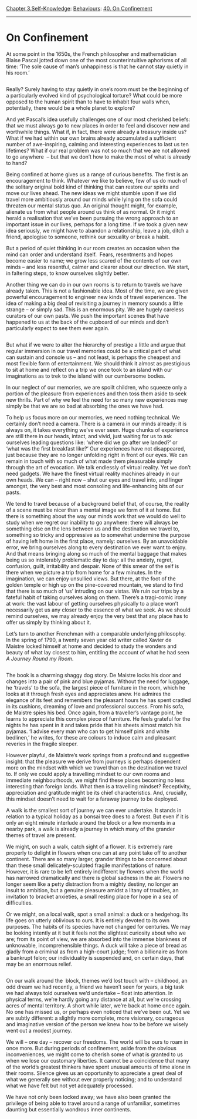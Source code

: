 [Chapter 3.Self-Knowledge](https://www.theschooloflife.com/thebookoflife/category/self-knowledge/): [Behaviours](https://www.theschooloflife.com/thebookoflife/category/self-knowledge/behaviours/): [40. On Confinement](https://www.theschooloflife.com/thebookoflife/on-confinement/)

* * *

# On Confinement

At some point in the 1650s, the French philosopher and mathematician Blaise Pascal jotted down one of the most counterintuitive aphorisms of all time: ‘The sole cause of man’s unhappiness is that he cannot stay quietly in his room.’

<figure class="wp-block-image"><img src="https://www.theschooloflife.com/thebookoflife/wp-content/uploads/2020/03/poor-poet.jpg" alt="" class="wp-image-24140" srcset="https://www.theschooloflife.com/thebookoflife/wp-content/uploads/2020/03/poor-poet.jpg 1023w, https://www.theschooloflife.com/thebookoflife/wp-content/uploads/2020/03/poor-poet-300x235.jpg 300w, https://www.theschooloflife.com/thebookoflife/wp-content/uploads/2020/03/poor-poet-768x601.jpg 768w" sizes="(max-width: 1023px) 100vw, 1023px"></figure>

Really? Surely having to stay quietly in one’s room must be the beginning of a particularly evolved kind of psychological torture? What could be more opposed to the human spirit than to have to inhabit four walls when, potentially, there would be a whole planet to explore?

And yet Pascal’s idea usefully challenges one of our most cherished beliefs: that we must always go to new places in order to feel and discover new and worthwhile things. What if, in fact, there were already a treasury inside us? What if we had within our own brains already accumulated a sufficient number of awe-inspiring, calming and interesting experiences to last us ten lifetimes? What if our real problem was not so much that we are not allowed to go anywhere&nbsp; – but that we don’t how to make the most of what is already to hand?

Being confined at home gives us a range of curious benefits. The first is an encouragement to think. Whatever we like to believe, few of us do much of the solitary original bold kind of thinking that can restore our spirits and move our lives ahead. The new ideas we might stumble upon if we did travel more ambitiously around our minds while lying on the sofa could threaten our mental status quo. An original thought might, for example, alienate us from what people around us think of as normal. Or it might herald a realisation that we’ve been pursuing the wrong approach to an important issue in our lives, perhaps for a long time. If we took a given new idea seriously, we might have to abandon a relationship, leave a job, ditch a friend, apologise to someone, rethink our sexuality or break a habit.&nbsp;

But a period of quiet thinking in our room creates an occasion when the mind can order and understand itself.&nbsp; Fears, resentments and hopes become easier to name; we grow less scared of the contents of our own minds – and less resentful, calmer and clearer about our direction. We start, in faltering steps, to know ourselves slightly better.&nbsp;

Another thing we can do in our own rooms is to return to travels we have already taken. This is not a fashionable idea. Most of the time, we are given powerful encouragement to engineer new kinds of travel experiences. The idea of making a big deal of revisiting a journey in memory sounds a little strange – or simply sad. This is an enormous pity. We are hugely careless curators of our own pasts. We push the important scenes that have happened to us at the back of the cupboard of our minds and don’t particularly expect to see them ever again.&nbsp;

<figure class="wp-block-image"><img src="https://www.theschooloflife.com/thebookoflife/wp-content/uploads/2020/03/octave-garret-834x1024.jpg" alt="" class="wp-image-24141" srcset="https://www.theschooloflife.com/thebookoflife/wp-content/uploads/2020/03/octave-garret-834x1024.jpg 834w, https://www.theschooloflife.com/thebookoflife/wp-content/uploads/2020/03/octave-garret-244x300.jpg 244w, https://www.theschooloflife.com/thebookoflife/wp-content/uploads/2020/03/octave-garret-768x943.jpg 768w, https://www.theschooloflife.com/thebookoflife/wp-content/uploads/2020/03/octave-garret.jpg 850w" sizes="(max-width: 834px) 100vw, 834px"></figure>

But what if we were to alter the hierarchy of prestige a little and argue that regular immersion in our travel memories could be a critical part of what can sustain and console us – and not least, is perhaps the cheapest and most flexible form of entertainment. We should think it almost as prestigious to sit at home and reflect on a trip we once took to an island with our imaginations as to trek to the island with our cumbersome bodies.

In our neglect of our memories, we are spoilt children, who squeeze only a portion of the pleasure from experiences and then toss them aside to seek new thrills. Part of why we feel the need for so many new experiences may simply be that we are so bad at absorbing the ones we have had.

To help us focus more on our memories, we need nothing technical. We certainly don’t need a camera. There is a camera in our minds already: it is always on, it takes everything we’ve ever seen. Huge chunks of experience are still there in our heads, intact, and vivid, just waiting for us to ask ourselves leading questions like: ‘where did we go after we landed?’ or ‘what was the first breakfast like?’ Our experiences have not disappeared, just because they are no longer unfolding right in front of our eyes. We can remain in touch with so much of what made them pleasurable simply through the art of evocation. We talk endlessly of virtual reality. Yet we don’t need gadgets. We have the finest virtual reality machines already in our own heads. We can – right now – shut our eyes and travel into, and linger amongst, the very best and most consoling and life-enhancing bits of our pasts.

We tend to travel because of a background belief that, of course, the reality of a scene must be nicer than a mental image we form of it at home. But there is something about the way our minds work that we would do well to study when we regret our inability to go anywhere: there will always be something else on the lens between us and the destination we travel to, something so tricky and oppressive as to somewhat undermine the purpose of having left home in the first place, namely: ourselves. By an unavoidable error, we bring ourselves along to every destination we ever want to enjoy. And that means bringing along so much of the mental baggage that makes being us so intolerably problematic day to day: all the anxiety, regret, confusion, guilt, irritability and despair. None of this smear of the self is there when we picture a trip from home for a few minutes. In the imagination, we can enjoy unsullied views. But there, at the foot of the golden temple or high up on the pine-covered mountain, we stand to find that there is so much of ‘us’ intruding on our vistas. We ruin our trips by a fateful habit of taking ourselves along on them. There’s a tragi-comic irony at work: the vast labour of getting ourselves physically to a place won’t necessarily get us any closer to the essence of what we seek. As we should remind ourselves, we may already enjoy the very best that any place has to offer us simply by thinking about it.&nbsp;

Let’s turn to another Frenchman with a comparable underlying philosophy. In the spring of 1790, a twenty seven year old writer called Xavier de Maistre locked himself at home and decided to study the wonders and beauty of what lay closest to him, entitling the account of what he had seen _A Journey Round my Room_.

<figure class="aligncenter"><img src="https://www.theschooloflife.com/thebookoflife/wp-content/uploads/2020/03/room-journey.jpeg" alt="" class="wp-image-24142" srcset="https://www.theschooloflife.com/thebookoflife/wp-content/uploads/2020/03/room-journey.jpeg 360w, https://www.theschooloflife.com/thebookoflife/wp-content/uploads/2020/03/room-journey-191x300.jpeg 191w" sizes="(max-width: 360px) 100vw, 360px"></figure>

The book is a charming shaggy dog story. De Maistre locks his door and changes into a pair of pink and blue pyjamas. Without the need for luggage, he ‘travels’ to the sofa, the largest piece of furniture in the room, which he looks at it through fresh eyes and appreciates anew. He admires the elegance of its feet and remembers the pleasant hours he has spent cradled in its cushions, dreaming of love and professional success. From his sofa, de Maistre spies his bed. Once again, from a traveller’s vantage point, he learns to appreciate this complex piece of furniture. He feels grateful for the nights he has spent in it and takes pride that his sheets almost match his pyjamas. ‘I advise every man who can to get himself pink and white bedlinen,’ he writes, for these are colours to induce calm and pleasant reveries in the fragile sleeper.

However playful, de Maistre’s work springs from a profound and suggestive insight: that the pleasure we derive from journeys is perhaps dependent more on the mindset with which we travel than on the destination we travel to. If only we could apply a travelling mindset to our own rooms and immediate neighbourhoods, we might find these places becoming no less interesting than foreign lands. What then is a travelling mindset? Receptivity, appreciation and gratitude might be its chief characteristics. And, crucially, this mindset doesn’t need to wait for a faraway journey to be deployed.&nbsp;

A walk is the smallest sort of journey we can ever undertake. It stands in relation to a typical holiday as a bonsai tree does to a forest. But even if it is only an eight minute interlude around the block or a few moments in a nearby park, a walk is already a journey in which many of the grander themes of travel are present.&nbsp;

We might, on such a walk, catch sight of a flower. It is extremely rare properly to delight in flowers when one can at any point take off to another continent. There are so many larger, grander things to be concerned about than these small delicately-sculpted fragile manifestations of nature. However, it is rare to be left entirely indifferent by flowers when the world has narrowed dramatically and there is global sadness in the air. Flowers no longer seem like a petty distraction from a mighty destiny, no longer an insult to ambition, but a genuine pleasure amidst a litany of troubles, an invitation to bracket anxieties, a small resting place for hope in a sea of difficulties.&nbsp;

Or we might, on a local walk, spot a small animal: a duck or a hedgehog. Its life goes on utterly oblivious to ours. It is entirely devoted to its own purposes. The habits of its species have not changed for centuries. We may be looking intently at it but it feels not the slightest curiosity about who we are; from its point of view, we are absorbed into the immense blankness of unknowable, incomprehensible things. A duck will take a piece of bread as gladly from a criminal as from a high-court judge; from a billionaire as from a bankrupt felon; our individuality is suspended and, on certain days, that may be an enormous relief.

<figure class="wp-block-image"><img src="https://www.theschooloflife.com/thebookoflife/wp-content/uploads/2020/03/walk-1024x842.jpg" alt="" class="wp-image-24143" srcset="https://www.theschooloflife.com/thebookoflife/wp-content/uploads/2020/03/walk-1024x842.jpg 1024w, https://www.theschooloflife.com/thebookoflife/wp-content/uploads/2020/03/walk-300x247.jpg 300w, https://www.theschooloflife.com/thebookoflife/wp-content/uploads/2020/03/walk-768x631.jpg 768w, https://www.theschooloflife.com/thebookoflife/wp-content/uploads/2020/03/walk.jpg 1500w" sizes="(max-width: 1024px) 100vw, 1024px"></figure>

On our walk around the&nbsp; block, themes we’d lost touch with – childhood, an odd dream we had recently, a friend we haven’t seen for years, a big task we had always told ourselves we’d undertake – float into attention. In physical terms, we’re hardly going any distance at all, but we’re crossing acres of mental territory. A short while later, we’re back at home once again. No one has missed us, or perhaps even noticed that we’ve been out. Yet we are subtly different: a slightly more complete, more visionary, courageous and imaginative version of the person we knew how to be before we wisely went out a modest journey.

We will – one day – recover our freedoms. The world will be ours to roam in once more. But during periods of confinement, aside from the obvious inconveniences, we might come to cherish some of what is granted to us when we lose our customary liberties. It cannot be a coincidence that many of the world’s greatest thinkers have spent unusual amounts of time alone in their rooms. Silence gives us an opportunity to appreciate a great deal of what we generally see without ever properly noticing; and to understand what we have felt but not yet adequately processed.&nbsp;

We have not only been locked away; we have also been granted the privilege of being able to travel around a range of unfamiliar, sometimes daunting but essentially wondrous inner continents.
